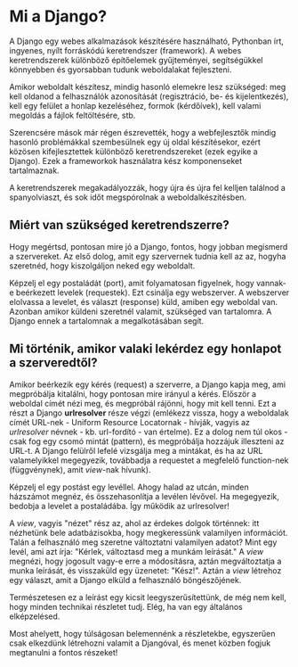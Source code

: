 # Mi a Django?

A Django egy webes alkalmazások készítésére használható, Pythonban írt, ingyenes, nyílt forráskódú keretrendszer (framework). A webes keretrendszerek különböző építőelemek gyűjteményei, segítségükkel könnyebben és gyorsabban tudunk weboldalakat fejleszteni.

Amikor weboldalt készítesz, mindig hasonló elemekre lesz szükséged: meg kell oldanod a felhasználók azonosítását (regisztráció, be- és kijelentkezés), kell egy felület a honlap kezeléséhez, formok (kérdőívek), kell valami megoldás a fájlok feltöltésére, stb.

Szerencsére mások már régen észrevették, hogy a webfejlesztők mindig hasonló problémákkal szembesülnek egy új oldal készítésekor, ezért közösen kifejlesztettek különböző keretrendszereket (ezek egyike a Django). Ezek a frameworkok használatra kész komponenseket tartalmaznak.

A keretrendszerek megakadályozzák, hogy újra és újra fel kelljen találnod a spanyolviaszt, és sok időt megspórolnak a weboldalkészítésben.

## Miért van szükséged keretrendszerre?

Hogy megértsd, pontosan mire jó a Django, fontos, hogy jobban megismerd a szervereket. Az első dolog, amit egy szervernek tudnia kell az az, hogyha szeretnéd, hogy kiszolgáljon neked egy weboldalt.

Képzelj el egy postaládát (port), amit folyamatosan figyelnek, hogy vannak-e beérkezett levelek (requestek). Ezt csinálja egy webszerver. A webszerver elolvassa a levelet, és választ (response) küld, amiben egy weboldal van. Azonban amikor küldeni szeretnél valamit, szükséged van tartalomra. A Django ennek a tartalomnak a megalkotásában segít.

## Mi történik, amikor valaki lekérdez egy honlapot a szerveredtől?

Amikor beérkezik egy kérés (request) a szerverre, a Django kapja meg, ami megpróbálja kitalálni, hogy pontosan mire irányul a kérés. Először a weboldal címét nézi meg, és megpróbál rájönni, hogy mit kell tenni. Ezt a részt a Django **urlresolver** része végzi (emlékezz vissza, hogy a weboldalak címét URL-nek - Uniform Resource Locatornak - hívják, vagyis az *urlresolver* névnek - kb. url-fordító - van értelme). Ez a dolog nem túl okos - csak fog egy csomó mintát (pattern), és megpróbálja hozzájuk illeszteni az URL-t. A Django felülről lefelé vizsgálja meg a mintákat, és ha az URL valamelyikkel megegyezik, továbbadja a requestet a megfelelő function-nek (függvénynek), amit *view*-nak hívunk).

Képzelj el egy postást egy levéllel. Ahogy halad az utcán, minden házszámot megnéz, és összehasonlítja a levélen lévővel. Ha megegyezik, bedobja a levelet a postaládába. Így működik az urlresolver!

A *view*, vagyis "nézet" rész az, ahol az érdekes dolgok történnek: itt nézhetünk bele adatbázisokba, hogy megkeressünk valamilyen információt. Talán a felhasználó meg szeretne változtatni valamilyen adatot? Mint egy levél, ami azt írja: "Kérlek, változtasd meg a munkám leírását." A *view* megnézi, hogy jogosult vagy-e erre a módosításra, aztán megváltoztatja a munka leírását, és visszaküld egy üzenetet: "Kész!". Aztán a *view* létrehoz egy választ, amit a Django elküld a felhasználó böngészőjének.

Természetesen ez a leírást egy kicsit leegyszerűsítettünk, de még nem kell, hogy minden technikai részletet tudj. Elég, ha van egy általános elképzelésed.

Most ahelyett, hogy túlságosan belemennénk a részletekbe, egyszerűen csak elkezdünk létrehozni valamit a Djangóval, és menet közben fogjuk megtanulni a fontos részeket!